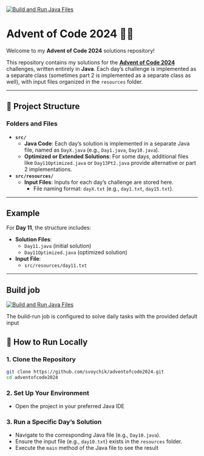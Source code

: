 [![Build and Run Java Files](https://github.com/svoychik/adventofcode2024/actions/workflows/build-run.yaml/badge.svg)](https://github.com/svoychik/adventofcode2024/actions/workflows/build-run.yaml)

# Advent of Code 2024 🎄✨

Welcome to my **Advent of Code 2024** solutions repository!  

This repository contains my solutions for the **[Advent of Code 2024](https://adventofcode.com/2024)** challenges, written entirely in **Java**. Each day’s challenge is implemented as a separate class (sometimes part 2 is implemented as a separate class as well), with input files organized in the `resources` folder.  

---

## 📂 Project Structure

### Folders and Files

- **`src/`**  
  - **Java Code**: Each day’s solution is implemented in a separate Java file, named as `DayX.java` (e.g., `Day1.java`, `Day10.java`).
  - **Optimized or Extended Solutions**: For some days, additional files like `Day11Optimized.java` or `Day13Pt2.java` provide alternative or part 2 implementations.
- **`src/resources/`**  
  - **Input Files**: Inputs for each day’s challenge are stored here.  
    - File naming format: `dayX.txt` (e.g., `day1.txt`, `day15.txt`).

---

## Example

For **Day 11**, the structure includes:
- **Solution Files**:
  - `Day11.java` (initial solution)  
  - `Day11Optimized.java` (optimized solution)  
- **Input File**:
  - `src/resources/day11.txt`

---

## Build job 
[![Build and Run Java Files](https://github.com/svoychik/adventofcode2024/actions/workflows/build-run.yaml/badge.svg)](https://github.com/svoychik/adventofcode2024/actions/workflows/build-run.yaml)

The build-run job is configured to solve daily tasks with the provided default input

## 🚀 How to Run Locally

### 1. Clone the Repository

```bash
git clone https://github.com/svoychik/adventofcode2024.git
cd adventofcode2024
```
### 2. Set Up Your Environment

- Open the project in your preferred Java IDE

### 3. Run a Specific Day’s Solution

- Navigate to the corresponding Java file (e.g., `Day10.java`).
- Ensure the input file (e.g., `day10.txt`) exists in the `resources` folder.
- Execute the `main` method of the Java file to see the result
